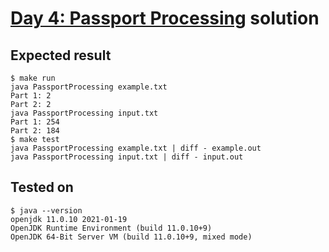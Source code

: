 # [Day 4: Passport Processing](https://adventofcode.com/2020/day/4) solution

## Expected result
```
$ make run
java PassportProcessing example.txt
Part 1: 2
Part 2: 2
java PassportProcessing input.txt
Part 1: 254
Part 2: 184
$ make test
java PassportProcessing example.txt | diff - example.out
java PassportProcessing input.txt | diff - input.out
```

## Tested on
```
$ java --version
openjdk 11.0.10 2021-01-19
OpenJDK Runtime Environment (build 11.0.10+9)
OpenJDK 64-Bit Server VM (build 11.0.10+9, mixed mode)
```
